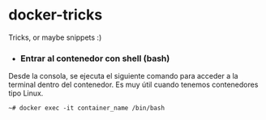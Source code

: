# docker-tricks
Tricks, or maybe snippets :) 
- ### Entrar al contenedor con shell (bash)
Desde la consola, se ejecuta el siguiente comando para acceder a la terminal dentro del contenedor. Es muy útil cuando tenemos contenedores tipo Linux.

```console
~# docker exec -it container_name /bin/bash
```
